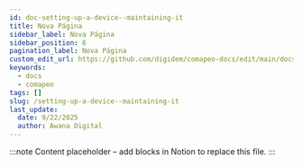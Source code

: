 ```yaml
---
id: doc-setting-up-a-device--maintaining-it
title: Nova Página
sidebar_label: Nova Página
sidebar_position: 6
pagination_label: Nova Página
custom_edit_url: https://github.com/digidem/comapeo-docs/edit/main/docs/getting-started---essentials/setting-up-a-device--maintaining-it.md
keywords:
  - docs
  - comapeo
tags: []
slug: /setting-up-a-device--maintaining-it
last_update:
  date: 9/22/2025
  author: Awana Digital
---
```


<!-- Placeholder content generated automatically because the Notion page is missing a Website Block. -->

:::note
Content placeholder – add blocks in Notion to replace this file.
:::
